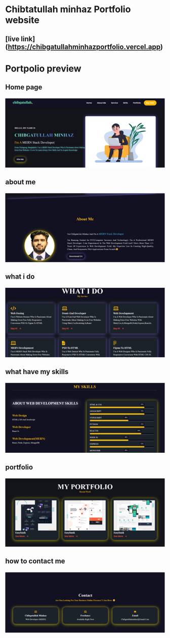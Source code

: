 # Chibtatullah minhaz Portfolio website

## [live link] (https://chibgatullahminhazportfolio.vercel.app)


# Portpolio preview

## Home page

### ![alt text](portfolio/Preview/navHeader.png)

## about me

### ![alt text](portfolio/Preview/about.png)

## what i do 

### ![alt text](portfolio/Preview/service.png)

## what have my skills 

### ![alt text](portfolio/Preview/skills.png)

## portfolio

### ![alt text](portfolio/Preview/portfolio.png)

## how to contact me

### ![alt text](portfolio/Preview/ctact.png)
